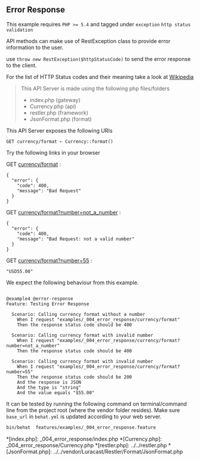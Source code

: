 ## Error Response 

 This example requires `PHP >= 5.4` and tagged under `exception` `http status` `validation`


API methods can make use of RestException class to provide
 error information to the user.

 use `throw new RestException($httpStatusCode)` to send the error response
 to the client.

 For the list of HTTP Status codes and their meaning take a look at
 [Wikipedia](http://en.wikipedia.org/wiki/Http_status_codes)

> This API Server is made using the following php files/folders
> 
> * index.php      (gateway)
> * Currency.php      (api)
> * restler.php      (framework)
> * JsonFormat.php      (format)

This API Server exposes the following URIs

    GET currency/format ⇠ Currency::format()






Try the following links in your browser

GET [currency/format](index.php/currency/format)
:    
~~~~~~~~~~~~~~~~~~~~~~~~~~~~~~~~
{
  "error": {
    "code": 400,
    "message": "Bad Request"
  }
}
~~~~~~~~~~~~~~~~~~~~~~~~~~~~~~~~

GET [currency/format?number=not_a_number](index.php/currency/format?number=not_a_number)
:    
~~~~~~~~~~~~~~~~~~~~~~~~~~~~~~~~
{
  "error": {
    "code": 400,
    "message": "Bad Request: not a valid number"
  }
}
~~~~~~~~~~~~~~~~~~~~~~~~~~~~~~~~

GET [currency/format?number=55](index.php/currency/format?number=55)
:    
~~~~~~~~~~~~~~~~~~~~~~~~~~~~~~~~
"USD55.00"
~~~~~~~~~~~~~~~~~~~~~~~~~~~~~~~~




We expect the following behaviour from this example.

```gherkin

@example4 @error-response
Feature: Testing Error Response

  Scenario: Calling currency format without a number
    When I request "examples/_004_error_response/currency/format"
    Then the response status code should be 400

  Scenario: Calling currency format with invalid number
    When I request "examples/_004_error_response/currency/format?number=not_a_number"
    Then the response status code should be 400

  Scenario: Calling currency format with invalid number
    When I request "examples/_004_error_response/currency/format?number=55"
    Then the response status code should be 200
    And the response is JSON
    And the type is "string"
    And the value equals "$55.00"

```

It can be tested by running the following command on terminal/command line
from the project root (where the vendor folder resides). Make sure `base_url`
in `behat.yml` is updated according to your web server.

```bash
bin/behat  features/examples/_004_error_response.feature
```



*[index.php]: _004_error_response/index.php
*[Currency.php]: _004_error_response/Currency.php
*[restler.php]: ../../restler.php
*[JsonFormat.php]: ../../vendor/Luracast/Restler/Format/JsonFormat.php

